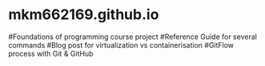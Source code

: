 # mkm662169.github.io
#Foundations of programming course project
#Reference Guide for several commands
#Blog post for virtualization vs containerisation
#GitFlow process with Git & GitHub
